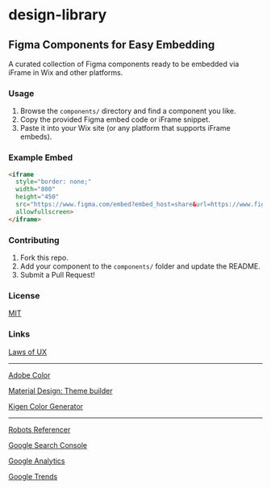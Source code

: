 # design-library

## Figma Components for Easy Embedding

A curated collection of Figma components ready to be embedded via iFrame in Wix and other platforms.

### Usage

1. Browse the `components/` directory and find a component you like.
2. Copy the provided Figma embed code or iFrame snippet.
3. Paste it into your Wix site (or any platform that supports iFrame embeds).

### Example Embed

```html
<iframe
  style="border: none;"
  width="800"
  height="450"
  src="https://www.figma.com/embed?embed_host=share&url=https://www.figma.com/file/your-file-id/your-component"
  allowfullscreen>
</iframe>
```

### Contributing

1. Fork this repo.
2. Add your component to the `components/` folder and update the README.
3. Submit a Pull Request!

### License

[MIT](LICENSE)

### Links

[Laws of UX](https://lawsofux.com)

---

[Adobe Color](https://color.adobe.com/create/color-wheel)

[Material Design: Theme builder](http://material-foundation.github.io/material-theme-builder/?primary=%23033C5A&tertiary=%23AA9868&custom%3Ablue=%230190DB&custom%3Ayellow=%23FFC72C&colorMatch=false)

[Kigen Color Generator](https://kigen.design/color)

---

[Robots Referencer](https://developers.google.com/search/blog/2025/03/robotstxt-flexible-way-to-control?hl=en)

[Google Search Console](https://search.google.com)

[Google Analytics](https://analytics.google.com)

[Google Trends](https://trends.google.com)